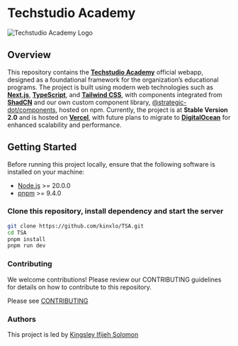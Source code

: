 # Techstudio Academy

![Techstudio Academy Logo](/images/logo-white.png)

## Overview

This repository contains the **[Techstudio Academy](https://techstudioacademy.com)** official webapp, designed as a foundational framework for the organization’s educational programs. The project is built using modern web technologies such as **[Next.js](https://nextjs.org/docs)**, **[TypeScript](https://www.typescriptlang.org/)**, and **[Tailwind CSS](https://tailwindcss.com/)**, with components integrated from **[ShadCN](https://ui.shadcn.com/)** and our own custom component library, [@strategic-dot/components](https://www.npmjs.com/package/@strategic-dot/components), hosted on npm. Currently, the project is at **Stable Version 2.0** and is hosted on **[Vercel](https://vercel.com)**, with future plans to migrate to **[DigitalOcean](cloud.digitalocean.com)** for enhanced scalability and performance.

## Getting Started

Before running this project locally, ensure that the following software is installed on your machine:

- [Node.js](https://nodejs.org/) >= 20.0.0
- [pnpm](https://pnpm.io/) >= 9.4.0

### Clone this repository, install dependency and start the server

```bash
git clone https://github.com/kinxlo/TSA.git
cd TSA
pnpm install
pnpm run dev
```

### Contributing

We welcome contributions! Please review our CONTRIBUTING guidelines for details on how to contribute to this repository.

Please see [CONTRIBUTING](./CONTRIBUTING.md)

### Authors

This project is led by [Kingsley Ifijeh Solomon](https://github.com/kinxlo)
